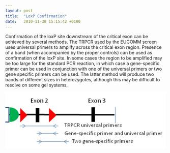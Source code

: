 ```yaml
---
layout: post
title:  "LoxP Confirmation"
date:   2010-11-30 15:15:42 +0100
---
```


Confirmation of the loxP site downstream of the critical exon can be achieved by several methods.
The TRPCR used by the EUCOMM screen uses  universal primers to amplify across the critical exon region. Presence of a band (when accompanied by the proper controls) can be used as confirmation of the loxP site.
In some cases the region to be amplified may be too large for the standard PCR reaction, in which case a gene-specific primer can be used in conjunction with one of the universal primers or two gene specific primers can be used. The latter method will produce two bands of different sizes in heterozygotes, although this may be difficult to resolve on some gel systems.  


![alt text][image-loxp-pcr]

[image-loxp-pcr]: /images/loxp_pcr.jpg "LoxP PCR"